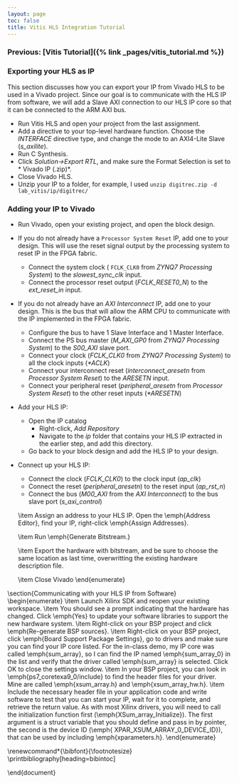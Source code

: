 ```yaml
---
layout: page
toc: false
title: Vitis HLS Integration Tutorial
---
```


### Previous: [Vitis Tutorial]({% link _pages/vitis_tutorial.md %})


### Exporting your HLS as IP
This section discusses how you can export your IP from Vivado HLS to be used in a Vivado project.  Since our goal is to communicate with the HLS IP from software, we will add a Slave AXI connection to our HLS IP core so that it can be connected to the ARM AXI bus.

* Run Vitis HLS and open your project from the last assignment.
* Add a directive to your top-level hardware function.  Choose the *INTERFACE* directive type, and change the mode to an AXI4-Lite Slave (*s_axilite*).
* Run C Synthesis.
* Click *Solution->Export RTL*, and make sure the Format Selection is set to * Vivado IP (.zip)*.
* Close Vivado HLS.
* Unzip your IP to a folder, for example, I used `unzip digitrec.zip -d lab_vitis/ip/digitrec/`


### Adding your IP to Vivado
* Run Vivado, open your existing project, and open the block design.
* If you do not already have a `Processor System Reset` IP, add one to your design.  This will use the reset signal output by the processing system to reset IP in the FPGA fabric.  
	* Connect the system clock ( `FCLK_CLK0` from *ZYNQ7 Processing System*) to the *slowest_sync_clk* input.
	* Connect the processor reset output (*FCLK_RESET0_N*) to the *ext_reset_in* input.		
* If you do not already have an *AXI Interconnect* IP, add one to your design.  This is the bus that will allow the ARM CPU to communicate with the IP implemented in the FPGA fabric.
	* Configure the bus to have 1 Slave Interface and 1 Master Interface.
	* Connect the PS bus master (*M_AXI_GP0* from *ZYNQ7 Processing System*) to the *S00_AXI* slave port.
	* Connect your clock (*FCLK_CLK0* from *ZYNQ7 Processing System*) to all the clock inputs (_*ACLK_)
	* Connect your interconnect reset (*interconnect_aresetn* from *Processor System Reset*) to the *ARESETN* input.
	* Connect your peripheral reset (*peripheral_aresetn* from *Processor System Reset*) to the other reset inputs (_*ARESETN_)


* Add your HLS IP:
	* Open the IP catalog
		* Right-click, *Add Repository*
		* Navigate to the *ip* folder that contains your HLS IP extracted in the earlier step, and add this directory.
	* Go back to your block design and add the HLS IP to your design.
	
* Connect up your HLS IP:
	* Connect the clock (*FCLK_CLK0*) to the clock input (*ap_clk*)
	* Connect the reset (*peripheral_aresetn*) to the reset input (*ap_rst_n*)
	* Connect the bus (*M00_AXI* from the *AXI Interconnect*) to the bus slave port (*s_axi_control*)
	
	\item Assign an address to your HLS IP.  Open the \emph{Address Editor}, find your IP, right-click \emph{Assign Addresses}.
	
	\item Run \emph{Generate Bitstream.}
	
	\item Export the hardware with bitstream, and be sure to choose the same location as last time, overwritting the existing hardware description file.

	\item Close Vivado
\end{enumerate}


\section{Communicating with your HLS IP from Software}
\begin{enumerate}
	\item Launch Xilinx SDK and reopen your existing workspace.
	\item You should see a prompt indicating that the hardware has changed.  Click \emph{Yes} to update your software libraries to support the new hardware system.
	\item Right-click on your BSP project and click \emph{Re-generate BSP sources}. 
	\item Right-click on your BSP project, click \emph{Board Support Package Settings}, go to drivers and make sure you can find your IP core listed.  For the in-class demo, my IP core was called \emph{sum\_array}, so I can find the IP named \emph{sum\_array\_0} in the list and verify that the driver called \emph{sum\_array} is selected. Click OK to close the settings window.
	\item In your BSP project, you can look in \emph{ps7\_coretexa9\_0/include} to find the header files for your driver.  Mine are called \emph{xsum\_array.h} and \emph{xsum\_array\_hw.h}.
	\item Include the necessary header file in your application code and write software to test that you can start your IP, wait for it to complete, and retrieve the return value.  As with most Xilinx drivers, you will need to call the initialization function first (\emph{XSum\_array\_Initialize}).  The first argument is a struct variable that you should define and pass in by pointer, the second is the device ID (\emph{ XPAR\_XSUM\_ARRAY\_0\_DEVICE\_ID}), that can be used by including \emph{xparameters.h}.
\end{enumerate}


\renewcommand*{\bibfont}{\footnotesize}
\printbibliography[heading=bibintoc]

\end{document}

